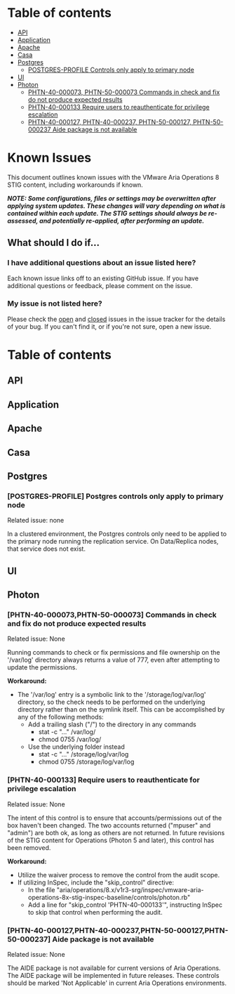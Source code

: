 # Table of contents

- [API](#api)
- [Application](#application)
- [Apache](#apache)
- [Casa](#casa)
- [Postgres](#postgres)
  - [POSTGRES-PROFILE Controls only apply to primary node](#postgres-profile-postgres-controls-only-apply-to-primary-node)
- [UI](#ui)
- [Photon](#photon)
  - [PHTN-40-000073, PHTN-50-000073 Commands in check and fix do not produce expected results](#phtn-40-000073phtn-50-000073-commands-in-check-and-fix-do-not-produce-expected-results)
  - [PHTN-40-000133 Require users to reauthenticate for privilege escalation](#phtn-40-000133-require-users-to-reauthenticate-for-privilege-escalation)
  - [PHTN-40-000127, PHTN-40-000237, PHTN-50-000127, PHTN-50-000237 Aide package is not available](#phtn-40-000127phtn-40-000237phtn-50-000127phtn-50-000237-aide-package-is-not-available)

# Known Issues

This document outlines known issues with the VMware Aria Operations 8 STIG content, including workarounds if known.

***NOTE: Some configurations, files or settings may be overwritten after applying system updates. These changes will vary depending on what is contained within each update. The STIG settings should always be re-assessed, and potentially re-applied, after performing an update.***

## What should I do if...

### I have additional questions about an issue listed here?

Each known issue links off to an existing GitHub issue. If you have additional questions or feedback, please comment on the issue.

### My issue is not listed here?

Please check the [open](https://github.com/vmware/dod-compliance-and-automation/issues) and [closed](https://github.com/vmware/dod-compliance-and-automation/issues?q=is%3Aissue+is%3Aclosed) issues in the issue tracker for the details of your bug. If you can't find it, or if you're not sure, open a new issue.

# Table of contents  

## API

## Application

## Apache

## Casa

## Postgres

### [POSTGRES-PROFILE] Postgres controls only apply to primary node

Related issue: none

In a clustered environment, the Postgres controls only need to be applied to the primary node running the replication service. On Data/Replica nodes, that service does not exist.

## UI

## Photon

### [PHTN-40-000073,PHTN-50-000073] Commands in check and fix do not produce expected results

Related issue: None

Running commands to check or fix permissions and file ownership on the '/var/log' directory always returns a value of 777, even after attempting to update the permissions.

**Workaround:**

- The '/var/log' entry is a symbolic link to the '/storage/log/var/log' directory, so the check needs to be performed on the underlying directory rather than on the symlink itself. This can be accomplished by any of the following methods:
  - Add a trailing slash ("/") to the directory in any commands 
    - stat -c "..." /var/log/
    - chmod 0755 /var/log/
  - Use the underlying folder instead
    - stat -c "..." /storage/log/var/log
    - chmod 0755 /storage/log/var/log
  
  
### [PHTN-40-000133] Require users to reauthenticate for privilege escalation

Related issue: None

The intent of this control is to ensure that accounts/permissions out of the box haven't been changed. The two accounts returned ("mpuser" and "admin") are both ok, as long as others are not returned. In future revisions of the STIG content for Operations (Photon 5 and later), this control has been removed.

**Workaround:**

- Utilize the waiver process to remove the control from the audit scope.
- If utilizing InSpec, include the "skip_control" directive:
  - In the file "aria/operations/8.x/v1r3-srg/inspec/vmware-aria-operations-8x-stig-inspec-baseline/controls/photon.rb"
  - Add a line for "skip_control 'PHTN-40-000133'", instructing InSpec to skip that control when performing the audit.

### [PHTN-40-000127,PHTN-40-000237,PHTN-50-000127,PHTN-50-000237] Aide package is not available

Related issue: None

The AIDE package is not available for current versions of Aria Operations. The AIDE package will be implemented in future releases. These controls should be marked 'Not Applicable' in current Aria Operations environments.
